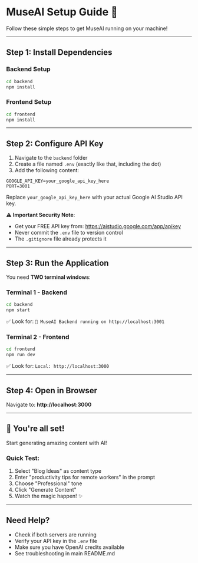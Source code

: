 # MuseAI Setup Guide 🚀

Follow these simple steps to get MuseAI running on your machine!

---

## Step 1: Install Dependencies

### Backend Setup
```bash
cd backend
npm install
```

### Frontend Setup
```bash
cd frontend
npm install
```

---

## Step 2: Configure API Key

1. Navigate to the `backend` folder
2. Create a file named `.env` (exactly like that, including the dot)
3. Add the following content:

```
GOOGLE_API_KEY=your_google_api_key_here
PORT=3001
```

Replace `your_google_api_key_here` with your actual Google AI Studio API key.

⚠️ **Important Security Note**: 
- Get your FREE API key from: https://aistudio.google.com/app/apikey
- Never commit the `.env` file to version control
- The `.gitignore` file already protects it

---

## Step 3: Run the Application

You need **TWO terminal windows**:

### Terminal 1 - Backend
```bash
cd backend
npm start
```

✅ Look for: `🚀 MuseAI Backend running on http://localhost:3001`

### Terminal 2 - Frontend
```bash
cd frontend
npm run dev
```

✅ Look for: `Local: http://localhost:3000`

---

## Step 4: Open in Browser

Navigate to: **http://localhost:3000**

---

## 🎉 You're all set!

Start generating amazing content with AI!

### Quick Test:
1. Select "Blog Ideas" as content type
2. Enter "productivity tips for remote workers" in the prompt
3. Choose "Professional" tone
4. Click "Generate Content"
5. Watch the magic happen! ✨

---

## Need Help?

- Check if both servers are running
- Verify your API key in the `.env` file
- Make sure you have OpenAI credits available
- See troubleshooting in main README.md

